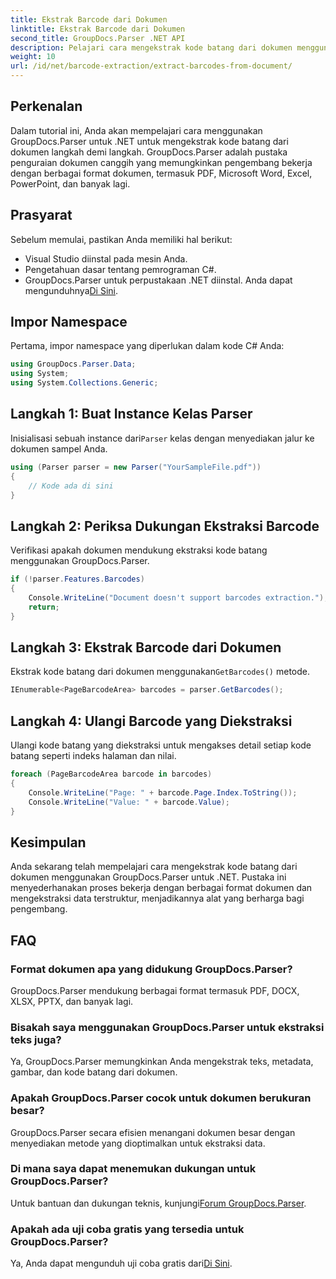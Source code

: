 ```yaml
---
title: Ekstrak Barcode dari Dokumen
linktitle: Ekstrak Barcode dari Dokumen
second_title: GroupDocs.Parser .NET API
description: Pelajari cara mengekstrak kode batang dari dokumen menggunakan GroupDocs.Parser untuk .NET. Tingkatkan kemampuan pemrosesan dokumen Anda dengan mudah.
weight: 10
url: /id/net/barcode-extraction/extract-barcodes-from-document/
---
```

## Perkenalan
Dalam tutorial ini, Anda akan mempelajari cara menggunakan GroupDocs.Parser untuk .NET untuk mengekstrak kode batang dari dokumen langkah demi langkah. GroupDocs.Parser adalah pustaka penguraian dokumen canggih yang memungkinkan pengembang bekerja dengan berbagai format dokumen, termasuk PDF, Microsoft Word, Excel, PowerPoint, dan banyak lagi.
## Prasyarat
Sebelum memulai, pastikan Anda memiliki hal berikut:
- Visual Studio diinstal pada mesin Anda.
- Pengetahuan dasar tentang pemrograman C#.
-  GroupDocs.Parser untuk perpustakaan .NET diinstal. Anda dapat mengunduhnya[Di Sini](https://releases.groupdocs.com/parser/net/).

## Impor Namespace
Pertama, impor namespace yang diperlukan dalam kode C# Anda:
```csharp
using GroupDocs.Parser.Data;
using System;
using System.Collections.Generic;
```
## Langkah 1: Buat Instance Kelas Parser
 Inisialisasi sebuah instance dari`Parser` kelas dengan menyediakan jalur ke dokumen sampel Anda.
```csharp
using (Parser parser = new Parser("YourSampleFile.pdf"))
{
    // Kode ada di sini
}
```
## Langkah 2: Periksa Dukungan Ekstraksi Barcode
Verifikasi apakah dokumen mendukung ekstraksi kode batang menggunakan GroupDocs.Parser.
```csharp
if (!parser.Features.Barcodes)
{
    Console.WriteLine("Document doesn't support barcodes extraction.");
    return;
}
```
## Langkah 3: Ekstrak Barcode dari Dokumen
 Ekstrak kode batang dari dokumen menggunakan`GetBarcodes()` metode.
```csharp
IEnumerable<PageBarcodeArea> barcodes = parser.GetBarcodes();
```
## Langkah 4: Ulangi Barcode yang Diekstraksi
Ulangi kode batang yang diekstraksi untuk mengakses detail setiap kode batang seperti indeks halaman dan nilai.
```csharp
foreach (PageBarcodeArea barcode in barcodes)
{
    Console.WriteLine("Page: " + barcode.Page.Index.ToString());
    Console.WriteLine("Value: " + barcode.Value);
}
```

## Kesimpulan
Anda sekarang telah mempelajari cara mengekstrak kode batang dari dokumen menggunakan GroupDocs.Parser untuk .NET. Pustaka ini menyederhanakan proses bekerja dengan berbagai format dokumen dan mengekstraksi data terstruktur, menjadikannya alat yang berharga bagi pengembang.

## FAQ
### Format dokumen apa yang didukung GroupDocs.Parser?
GroupDocs.Parser mendukung berbagai format termasuk PDF, DOCX, XLSX, PPTX, dan banyak lagi.
### Bisakah saya menggunakan GroupDocs.Parser untuk ekstraksi teks juga?
Ya, GroupDocs.Parser memungkinkan Anda mengekstrak teks, metadata, gambar, dan kode batang dari dokumen.
### Apakah GroupDocs.Parser cocok untuk dokumen berukuran besar?
GroupDocs.Parser secara efisien menangani dokumen besar dengan menyediakan metode yang dioptimalkan untuk ekstraksi data.
### Di mana saya dapat menemukan dukungan untuk GroupDocs.Parser?
 Untuk bantuan dan dukungan teknis, kunjungi[Forum GroupDocs.Parser](https://forum.groupdocs.com/c/parser/17).
### Apakah ada uji coba gratis yang tersedia untuk GroupDocs.Parser?
 Ya, Anda dapat mengunduh uji coba gratis dari[Di Sini](https://releases.groupdocs.com/).